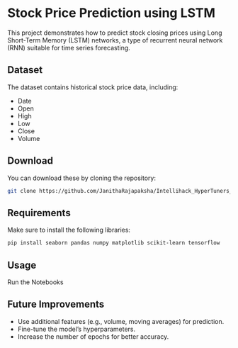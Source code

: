 # Stock Price Prediction using LSTM

This project demonstrates how to predict stock closing prices using Long Short-Term Memory (LSTM) networks, a type of recurrent neural network (RNN) suitable for time series forecasting.

## Dataset
The dataset contains historical stock price data, including:
- Date
- Open
- High
- Low
- Close
- Volume

## Download
You can download these by cloning the repository:
```bash
git clone https://github.com/JanithaRajapaksha/Intellihack_HyperTuners_4.git
```

## Requirements
Make sure to install the following libraries:
```bash
pip install seaborn pandas numpy matplotlib scikit-learn tensorflow
```

## Usage
Run the Notebooks

## Future Improvements
- Use additional features (e.g., volume, moving averages) for prediction.
- Fine-tune the model’s hyperparameters.
- Increase the number of epochs for better accuracy.




